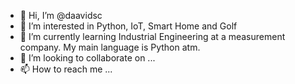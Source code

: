 - 👋 Hi, I’m @daavidsc
- 👀 I’m interested in Python, IoT, Smart Home and Golf
- 🌱 I’m currently learning Industrial Engineering at a measurement company. My main language is Python atm.
- 💞️ I’m looking to collaborate on ...
- 📫 How to reach me ...

<!---
daavidsc/daavidsc is a ✨ special ✨ repository because its `README.md` (this file) appears on your GitHub profile.
You can click the Preview link to take a look at your changes.
--->
